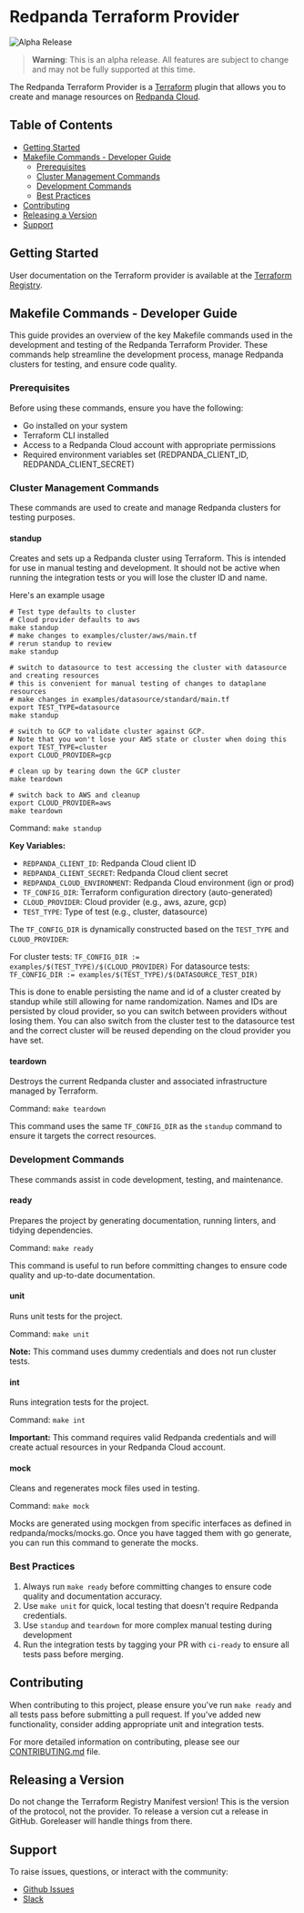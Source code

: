 # Redpanda Terraform Provider

![Alpha Release](https://img.shields.io/badge/release-alpha-red.svg)

> **Warning**: This is an alpha release. All features are subject to change and may not be fully supported at this time.

The Redpanda Terraform Provider is a [Terraform](https://www.terraform.io/) plugin that allows you to create and manage
resources on [Redpanda Cloud](https://redpanda.com/redpanda-cloud).

## Table of Contents

- [Getting Started](#getting-started)
- [Makefile Commands - Developer Guide](#makefile-commands---developer-guide)
    - [Prerequisites](#prerequisites)
    - [Cluster Management Commands](#cluster-management-commands)
    - [Development Commands](#development-commands)
    - [Best Practices](#best-practices)
- [Contributing](#contributing)
- [Releasing a Version](#releasing-a-version)
- [Support](#support)

## Getting Started

User documentation on the Terraform provider is available at
the [Terraform Registry](https://registry.terraform.io/providers/redpanda-data/redpanda/latest/docs).

## Makefile Commands - Developer Guide

This guide provides an overview of the key Makefile commands used in the development and testing of the Redpanda
Terraform Provider. These commands help streamline the development process, manage Redpanda clusters for testing, and
ensure code quality.

### Prerequisites

Before using these commands, ensure you have the following:

- Go installed on your system
- Terraform CLI installed
- Access to a Redpanda Cloud account with appropriate permissions
- Required environment variables set (REDPANDA_CLIENT_ID, REDPANDA_CLIENT_SECRET)

### Cluster Management Commands

These commands are used to create and manage Redpanda clusters for testing purposes.

#### standup

Creates and sets up a Redpanda cluster using Terraform. This is intended for use in manual testing and development. It
should not be active when running the integration tests or you will lose the cluster ID and name.

Here's an example usage

```shell
# Test type defaults to cluster
# Cloud provider defaults to aws
make standup 
# make changes to examples/cluster/aws/main.tf
# rerun standup to review
make standup

# switch to datasource to test accessing the cluster with datasource and creating resources
# this is convenient for manual testing of changes to dataplane resources
# make changes in examples/datasource/standard/main.tf
export TEST_TYPE=datasource
make standup

# switch to GCP to validate cluster against GCP. 
# Note that you won't lose your AWS state or cluster when doing this
export TEST_TYPE=cluster
export CLOUD_PROVIDER=gcp

# clean up by tearing down the GCP cluster
make teardown

# switch back to AWS and cleanup
export CLOUD_PROVIDER=aws
make teardown
```

Command: `make standup`

**Key Variables:**

- `REDPANDA_CLIENT_ID`: Redpanda Cloud client ID
- `REDPANDA_CLIENT_SECRET`: Redpanda Cloud client secret
- `REDPANDA_CLOUD_ENVIRONMENT`: Redpanda Cloud environment (ign or prod)
- `TF_CONFIG_DIR`: Terraform configuration directory (auto-generated)
- `CLOUD_PROVIDER`: Cloud provider (e.g., aws, azure, gcp)
- `TEST_TYPE`: Type of test (e.g., cluster, datasource)

The `TF_CONFIG_DIR` is dynamically constructed based on the `TEST_TYPE` and `CLOUD_PROVIDER`:

For cluster tests: `TF_CONFIG_DIR := examples/$(TEST_TYPE)/$(CLOUD_PROVIDER)`
For datasource tests: `TF_CONFIG_DIR := examples/$(TEST_TYPE)/$(DATASOURCE_TEST_DIR)`

This is done to enable persisting the name and id of a cluster created by standup while still allowing for name
randomization. Names and IDs are persisted by cloud provider, so you can switch between providers without losing them.
You can also switch from the cluster test to the datasource test and the correct cluster will be reused depending on the
cloud provider you have set.

#### teardown

Destroys the current Redpanda cluster and associated infrastructure managed by Terraform.

Command: `make teardown`

This command uses the same `TF_CONFIG_DIR` as the `standup` command to ensure it targets the correct resources.

### Development Commands

These commands assist in code development, testing, and maintenance.

#### ready

Prepares the project by generating documentation, running linters, and tidying dependencies.

Command: `make ready`

This command is useful to run before committing changes to ensure code quality and up-to-date documentation.

#### unit

Runs unit tests for the project.

Command: `make unit`

**Note:** This command uses dummy credentials and does not run cluster tests.

#### int

Runs integration tests for the project.

Command: `make int`

**Important:** This command requires valid Redpanda credentials and will create actual resources in your Redpanda Cloud
account.

#### mock

Cleans and regenerates mock files used in testing.

Command: `make mock`

Mocks are generated using mockgen from specific interfaces as defined in redpanda/mocks/mocks.go. Once you have tagged
them with go generate, you can run this command to generate the mocks.

### Best Practices

1. Always run `make ready` before committing changes to ensure code quality and documentation accuracy.
2. Use `make unit` for quick, local testing that doesn't require Redpanda credentials.
3. Use `standup` and `teardown` for more complex manual testing during development
4. Run the integration tests by tagging your PR with `ci-ready` to ensure all tests pass before merging.

## Contributing

When contributing to this project, please ensure you've run `make ready` and all tests pass before submitting a pull
request. If you've added new functionality, consider adding appropriate unit and integration tests.

For more detailed information on contributing, please see our [CONTRIBUTING.md](../CONTRIBUTING.md) file.

## Releasing a Version

Do not change the Terraform Registry Manifest version! This is the version of the protocol, not the provider. To release
a version cut a release in GitHub. Goreleaser will handle things from there.

## Support

To raise issues, questions, or interact with the community:

- [Github Issues](https://github.com/redpanda-data/terraform-provider-redpanda/issues)
- [Slack](https://redpanda.com/slack)